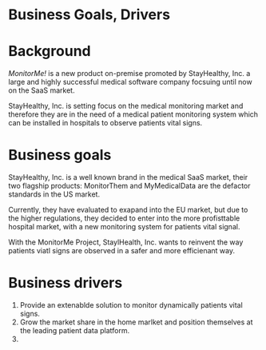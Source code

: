 # Business Goals, Drivers

# Background

*MonitorMe!* is a new product on-premise promoted by StayHealthy, Inc. a large and highly successful medical software company focsuing until now on the SaaS market.

StayHealthy, Inc. is setting focus on the medical monitoring market and therefore they are in the need of a medical patient monitoring system which can be installed in hospitals to observe patients vital signs. 

# Business goals

StayHealthy, Inc. is a well known brand in the medical SaaS market, their two flagship products: MonitorThem and MyMedicalData are the defactor standards in the US market.

Currently, they have evaluated to exapand into the EU market, but due to the higher regulations, they decided to enter into the more profisttable hospital market, with a new monitoring system for patients vital signal. 

With the MonitorMe Project, StaylHealth, Inc. wants to reinvent the way patients viatl signs are observed in a safer and more efficienant way. 

# Business drivers

1. Provide an extenablde solution to monitor dynamically patients vital signs.
2. Grow the market share in the home marlket and position themselves at the leading patient data platform.
3. 
